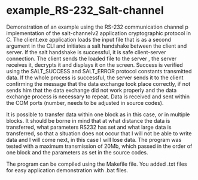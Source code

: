 # example_RS-232_Salt-channel

Demonstration of an example using the RS-232 communication channel p
implementation of the salt-channelv2 application cryptographic protocol
in C. The client.exe application loads the input file that is 
as a second argument in the CLI and initiates a salt handshake between the client
and server. If the salt handshake is successful, it is safe
client-server connection. The client sends the loaded file to the server
, the server receives it, decrypts it and displays it on the screen.
Success is verified using the SALT_SUCCESS and SALT_ERROR protocol constants
transmitted data. If the whole process is successful, the server sends it
to the client confirming the message that the data exchange took place correctly, if not
sends him that the data exchange did not work properly and the data exchange process is necessary
to repeat. Data is received and sent within the COM ports (number,
needs to be adjusted in source codes). 

It is possible to transfer data within one block as in this case, or in multiple blocks. 
It should be borne in mind that at what distance the data is transferred, what parameters RS232 
has set and what large data is transferred, so that a situation does not occur that 
I will not be able to write data and I will come next, in this case I will lose data. 
The program was tested with a maximum transmission of 20Mb, which passed in the order of one block 
and the parameters as set in the source codes.

The program can be compiled using the Makefile file. You added .txt files
for easy application demonstration with .bat files.
